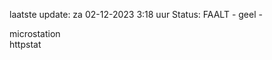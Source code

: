 laatste update: 
za 02-12-2023  3:18   uur 
Status: FAALT - geel - 
<div class="service Y">microstation</div><div class="service G">httpstat</div>